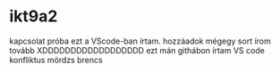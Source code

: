 # ikt9a2
kapcsolat próba
ezt a VScode-ban írtam.
hozzáadok mégegy sort
írom tovább XDDDDDDDDDDDDDDDDDD
ezt mán githábon írtam
VS code konfliktus
mördzs brencs
